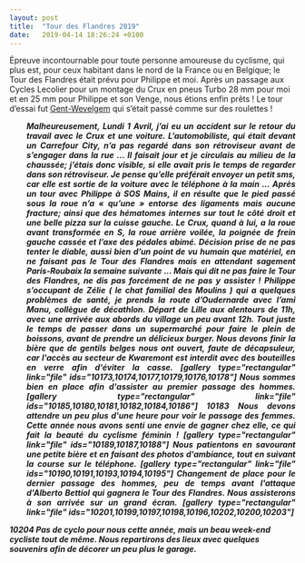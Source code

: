 ```yaml
---
layout: post
title:  "Tour des Flandres 2019"
date:   2019-04-14 18:26:24 +0100
---
```

Épreuve incontournable pour toute personne amoureuse du cyclisme, qui plus est, pour ceux habitant dans le nord de la France ou en Belgique; le Tour des Flandres était prévu pour Philippe et moi.<span class="Apple-converted-space"> </span>
Après un passage aux Cycles Lecolier pour un montage du Crux en pneus Turbo 28 mm pour moi et en 25 mm pour Philippe et son Venge, nous étions enfin prêts !<span class="Apple-converted-space">
</span>Le tour d’essai fut <a href="http://twomoulins.fr/gent-wevelgem-cyclo/">Gent-Wevelgem</a> qui s’était passé comme sur des roulettes !
<p style="padding-left: 30px; text-align: justify;"><strong><em>Malheureusement, Lundi 1 Avril, j’ai eu un accident sur le retour du travail avec le Crux et une voiture.
L’automobiliste, qui était devant un Carrefour City, n’a pas regardé dans son rétroviseur avant de s’engager dans la rue ...
Il faisait jour et je circulais au milieu de la chaussée; j’étais donc visible, si elle avait pris le temps de regarder dans son rétroviseur. Je pense qu’elle préférait envoyer un petit sms, car elle est sortie de la voiture avec le téléphone à la main ...
Après un tour avec Philippe à SOS Mains, il en résulte que le pied passé sous la roue n’a « qu’une » entorse des ligaments mais aucune fracture; ainsi que des hématomes internes sur tout le côté droit et une belle pizza sur la cuisse gauche.<span class="Apple-converted-space"> </span>
Le Crux, quand à lui, a la roue avant transformée en S, la roue arrière voilée, la poignée de frein gauche cassée et l’axe des pédales abimé.<span class="Apple-converted-space">
</span>Décision prise de ne pas tenter le diable, aussi bien d’un point de vu humain que matériel, en ne faisant pas le Tour des Flandres mais en attendant sagement Paris-Roubaix la semaine suivante ...
Mais qui dit ne pas faire le Tour des Flandres, ne dis pas forcément de ne pas y assister ! Philippe s’occupant de Zélie ( le chat familial des Moulins ) qui a quelques problèmes de santé, je prends la route d’Oudernarde avec l’ami Manu, collègue de décathlon.<span class="Apple-converted-space"> </span>
Départ de Lille aux alentours de 11h, avec une arrivée aux abords du village un peu avant 12h.<span class="Apple-converted-space"> </span>
Tout juste le temps de passer dans un supermarché pour faire le plein de boissons, avant de prendre un délicieux burger.<span class="Apple-converted-space">
</span>Nous devons finir la bière que de gentils belges nous ont ouvert, faute de décapsuleur, car l'accès au secteur de Kwaremont est interdit avec des bouteilles en verre afin d'éviter la casse.
[gallery type="rectangular" link="file" ids="10173,10174,10177,10179,10176,10178"]
Nous sommes bien en place afin d'assister au premier passage des hommes.
[gallery type="rectangular" link="file" ids="10185,10180,10181,10182,10184,10186"]
10183
Nous devons attendre un peu plus d'une heure pour voir le passage des femmes. Cette année nous avons senti une envie de gagner chez elle, ce qui fait la beauté du cyclisme féminin !
[gallery type="rectangular" link="file" ids="10189,10187,10188"]
Nous patientons en savourant une petite bière et en faisant des photos d'ambiance, tout en suivant la course sur le téléphone.
[gallery type="rectangular" link="file" ids="10190,10191,10193,10194,10195"]
Changement de place pour le dernier passage des hommes, peu de temps avant l'attaque d'Alberto Bettiol qui gagnera le Tour des Flandres. Nous assisterons à son arrivée sur un grand écran.
[gallery type="rectangular" link="file" ids="10201,10199,10197,10198,10196,10202,10200,10203"]

10204
Pas de cyclo pour nous cette année, mais un beau week-end cycliste tout de même. Nous repartirons des lieux avec quelques souvenirs afin de décorer un peu plus le garage.